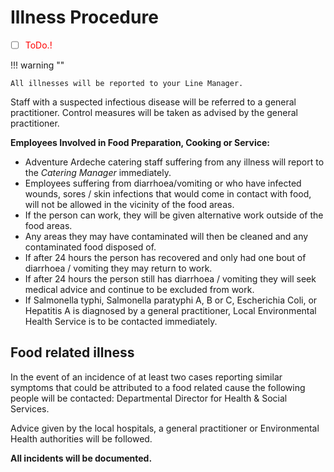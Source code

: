 # Illness Procedure

- [ ] <span style="color:red">ToDo.!</span>
  
!!! warning ""
    
    All illnesses will be reported to your Line Manager.

Staff with a suspected infectious disease will be referred to a general practitioner. Control measures will be taken as advised by the general practitioner.

**Employees Involved in Food Preparation, Cooking or Service:**

* Adventure Ardeche catering staff suffering from any illness will report to the *Catering Manager* immediately.
* Employees suffering from diarrhoea/vomiting or who have infected wounds, sores / skin infections that would come in contact with food, will not be allowed in the vicinity of the food areas.
* If the person can work, they will be given alternative work outside of the food areas.
* Any areas they may have contaminated will then be cleaned and any contaminated food disposed of.
* If after 24 hours the person has recovered and only had one bout of diarrhoea / vomiting they may return to work.
* If after 24 hours the person still has diarrhoea / vomiting they will seek medical advice and continue to be excluded from work.
* If Salmonella typhi, Salmonella paratyphi A, B or C, Escherichia Coli, or Hepatitis A is diagnosed by a general practitioner, Local Environmental Health Service is to be contacted immediately.

## Food related illness
In the event of an incidence of at least two cases reporting similar symptoms that could be attributed to a food related cause the following people will be contacted:
Departmental Director for Health & Social Services.  

Advice given by the local hospitals, a general practitioner or Environmental Health authorities will be followed.

**All incidents will be documented.**
